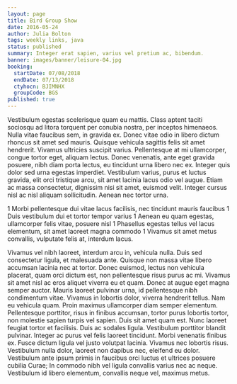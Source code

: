 ```yaml
---
layout: page
title: Bird Group Show
date: 2016-05-24
author: Julia Bolton
tags: weekly links, java
status: published
summary: Integer erat sapien, varius vel pretium ac, bibendum.
banner: images/banner/leisure-04.jpg
booking:
  startDate: 07/08/2018
  endDate: 07/13/2018
  ctyhocn: BJIMNHX
  groupCode: BGS
published: true
---
```

Vestibulum egestas scelerisque quam eu mattis. Class aptent taciti sociosqu ad litora torquent per conubia nostra, per inceptos himenaeos. Nulla vitae faucibus sem, in gravida ex. Donec vitae odio in libero dictum rhoncus sit amet sed mauris. Quisque vehicula sagittis felis sit amet hendrerit. Vivamus ultricies suscipit varius. Pellentesque at mi ullamcorper, congue tortor eget, aliquam lectus. Donec venenatis, ante eget gravida posuere, nibh diam porta lectus, eu tincidunt urna libero nec ex. Integer quis dolor sed urna egestas imperdiet. Vestibulum varius, purus et luctus gravida, elit orci tristique arcu, sit amet lacinia lacus odio vel augue. Etiam ac massa consectetur, dignissim nisi sit amet, euismod velit. Integer cursus nisl ac nisl aliquam sollicitudin. Aenean nec tortor urna.

1 Morbi pellentesque dui vitae lacus facilisis, nec tincidunt mauris faucibus
1 Duis vestibulum dui et tortor tempor varius
1 Aenean eu quam egestas, ullamcorper felis vitae, posuere nisl
1 Phasellus egestas tellus vel lacus elementum, sit amet laoreet magna commodo
1 Vivamus sit amet metus convallis, vulputate felis at, interdum lacus.

Vivamus vel nibh laoreet, interdum arcu in, vehicula nulla. Duis sed consectetur ligula, et malesuada ante. Quisque non massa vitae libero accumsan lacinia nec at tortor. Donec euismod, lectus non vehicula placerat, quam orci dictum est, non pellentesque risus purus ac mi. Vivamus sit amet nisl ac eros aliquet viverra eu et quam. Donec at augue eget magna semper auctor. Mauris laoreet pulvinar urna, id pellentesque nibh condimentum vitae. Vivamus in lobortis dolor, viverra hendrerit tellus. Nam eu vehicula quam. Proin maximus ullamcorper diam semper elementum. Pellentesque porttitor, risus in finibus accumsan, tortor purus lobortis tortor, non molestie sapien turpis vel sapien. Duis sit amet quam est. Nunc laoreet feugiat tortor et facilisis. Duis ac sodales ligula.
Vestibulum porttitor blandit pulvinar. Integer ac purus vel felis laoreet tincidunt. Morbi venenatis finibus ex. Fusce dictum ligula vel justo volutpat lacinia. Vivamus nec lobortis risus. Vestibulum nulla dolor, laoreet non dapibus nec, eleifend eu dolor. Vestibulum ante ipsum primis in faucibus orci luctus et ultrices posuere cubilia Curae; In commodo nibh vel ligula convallis varius nec ac neque. Vestibulum id libero elementum, convallis neque vel, maximus metus.
